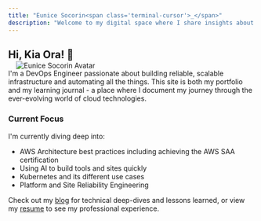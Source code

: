 ```yaml
---
title: "Eunice Socorin<span class='terminal-cursor'>_</span>"
description: "Welcome to my digital space where I share insights about cloud infrastructure, automation, and DevOps practices."
---
```


## Hi, Kia Ora! 👋

<img src="./img/em_avatar.svg" alt="Eunice Socorin Avatar" class="avatar-small" style="float: left; margin: -1rem 2rem -1rem 1rem;"/>

I'm a DevOps Engineer passionate about building reliable, scalable infrastructure and automating all the things. This site is both my portfolio and my learning journal - a place where I document my journey through the ever-evolving world of cloud technologies.

### Current Focus
I'm currently diving deep into:
- AWS Architecture best practices including achieving the AWS SAA certification
- Using AI to build tools and sites quickly
- Kubernetes and its different use cases
- Platform and Site Reliability Engineering

Check out my [blog](/blog) for technical deep-dives and lessons learned, or view my [resume](/resume) to see my professional experience.